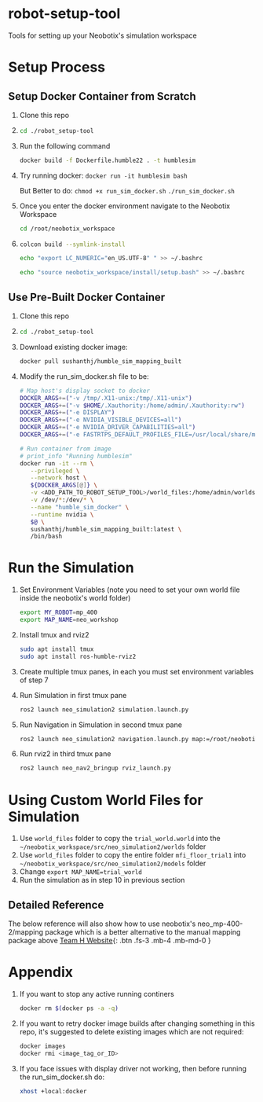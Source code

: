 # robot-setup-tool

Tools for setting up your Neobotix's simulation workspace

# Setup Process

## Setup Docker Container from Scratch

1. Clone this repo

2. ```bash
   cd ./robot_setup-tool
   ```

3. Run the following command
   ```bash
   docker build -f Dockerfile.humble22 . -t humblesim
   ```

4. Try running docker:
   ```docker run -it humblesim bash```

   But Better to do:
   ```chmod +x run_sim_docker.sh```
   ```./run_sim_docker.sh```

5. Once you enter the docker environment navigate to the Neobotix Workspace
   ```bash
   cd /root/neobotix_workspace
   ```

6. ```bash
   colcon build --symlink-install

   echo "export LC_NUMERIC="en_US.UTF-8" " >> ~/.bashrc

   echo "source neobotix_workspace/install/setup.bash" >> ~/.bashrc
   ```

## Use Pre-Built Docker Container

1. Clone this repo

2. ```bash
   cd ./robot_setup-tool
   ```

3. Download existing docker image:
   ```bash
   docker pull sushanthj/humble_sim_mapping_built
   ```

4. Modify the run_sim_docker.sh file to be:
   ```bash
   # Map host's display socket to docker
   DOCKER_ARGS+=("-v /tmp/.X11-unix:/tmp/.X11-unix")
   DOCKER_ARGS+=("-v $HOME/.Xauthority:/home/admin/.Xauthority:rw")
   DOCKER_ARGS+=("-e DISPLAY")
   DOCKER_ARGS+=("-e NVIDIA_VISIBLE_DEVICES=all")
   DOCKER_ARGS+=("-e NVIDIA_DRIVER_CAPABILITIES=all")
   DOCKER_ARGS+=("-e FASTRTPS_DEFAULT_PROFILES_FILE=/usr/local/share/middleware_profiles/rtps_udp_profile.xml")

   # Run container from image
   # print_info "Running humblesim"
   docker run -it --rm \
      --privileged \
      --network host \
      ${DOCKER_ARGS[@]} \
      -v <ADD_PATH_TO_ROBOT_SETUP_TOOL>/world_files:/home/admin/worlds \
      -v /dev/*:/dev/* \
      --name "humble_sim_docker" \
      --runtime nvidia \
      $@ \
      sushanthj/humble_sim_mapping_built:latest \
      /bin/bash
   ```


# Run the Simulation

1. Set Environment Variables (note you need to set your own world file inside the neobotix's world folder)
   ```bash
   export MY_ROBOT=mp_400
   export MAP_NAME=neo_workshop
   ```

2. Install tmux and rviz2
   ```bash
   sudo apt install tmux
   sudo apt install ros-humble-rviz2
   ```

3. Create multiple tmux panes, in each you must set environment variables of step 7

4. Run Simulation in first tmux pane
   ```bash
   ros2 launch neo_simulation2 simulation.launch.py
   ```

5. Run Navigation in Simulation in second tmux pane
   ```bash
   ros2 launch neo_simulation2 navigation.launch.py map:=/root/neobotix_workspace/src/neo_simulation2/maps/neo_workshop.yaml
   ```

6. Run rviz2 in third tmux pane
   ```bash
   ros2 launch neo_nav2_bringup rviz_launch.py
   ```



# Using Custom World Files for Simulation

1. Use ```world_files``` folder to copy the ```trial_world.world``` into the ```~/neobotix_workspace/src/neo_simulation2/worlds``` folder
2. Use ```world_files``` folder to copy the entire folder ```mfi_floor_trial1``` into ```~/neobotix_workspace/src/neo_simulation2/models``` folder
3. Change ```export MAP_NAME=trial_world```
4. Run the simulation as in step 10 in previous section


## Detailed Reference
The below reference will also show how to use neobotix's neo_mp-400-2/mapping package which is a better alternative to the manual mapping package above
[Team H Website](https://mrsd-project.herokuapp.com/docs/Simulation/build_floorplan.html){: .btn .fs-3 .mb-4 .mb-md-0 }



# Appendix

1. If you want to stop any active running continers
   ```bash
   docker rm $(docker ps -a -q)
   ```

2. If you want to retry docker image builds after changing something in this repo, it's suggested to delete existing images which are not required:
   ```bash
   docker images
   docker rmi <image_tag_or_ID>
   ```
3. If you face issues with display driver not working, then before running the run_sim_docker.sh do:
   ```bash
   xhost +local:docker
   ```
